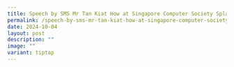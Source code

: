 ```yaml
---
title: Speech by SMS Mr Tan Kiat How at Singapore Computer Society Splash Forum
permalink: /speech-by-sms-mr-tan-kiat-how-at-singapore-computer-society-splash-forum/
date: 2024-10-04
layout: post
description: ""
image: ""
variant: tiptap
---
```

